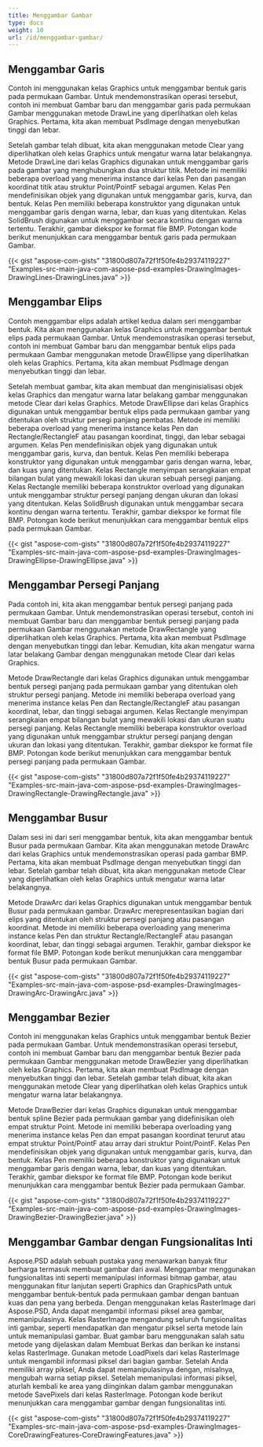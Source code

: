 ```yaml
---
title: Menggambar Gambar
type: docs
weight: 10
url: /id/menggambar-gambar/
---
```


## **Menggambar Garis**
Contoh ini menggunakan kelas Graphics untuk menggambar bentuk garis pada permukaan Gambar. Untuk mendemonstrasikan operasi tersebut, contoh ini membuat Gambar baru dan menggambar garis pada permukaan Gambar menggunakan metode DrawLine yang diperlihatkan oleh kelas Graphics. Pertama, kita akan membuat PsdImage dengan menyebutkan tinggi dan lebar.

Setelah gambar telah dibuat, kita akan menggunakan metode Clear yang diperlihatkan oleh kelas Graphics untuk mengatur warna latar belakangnya. Metode DrawLine dari kelas Graphics digunakan untuk menggambar garis pada gambar yang menghubungkan dua struktur titik. Metode ini memiliki beberapa overload yang menerima instance dari kelas Pen dan pasangan koordinat titik atau struktur Point/PointF sebagai argumen. Kelas Pen mendefinisikan objek yang digunakan untuk menggambar garis, kurva, dan bentuk. Kelas Pen memiliki beberapa konstruktor yang digunakan untuk menggambar garis dengan warna, lebar, dan kuas yang ditentukan. Kelas SolidBrush digunakan untuk menggambar secara kontinu dengan warna tertentu. Terakhir, gambar diekspor ke format file BMP. Potongan kode berikut menunjukkan cara menggambar bentuk garis pada permukaan Gambar.

{{< gist "aspose-com-gists" "31800d807a72f1f50fe4b29374119227" "Examples-src-main-java-com-aspose-psd-examples-DrawingImages-DrawingLines-DrawingLines.java" >}}
## **Menggambar Elips**
Contoh menggambar elips adalah artikel kedua dalam seri menggambar bentuk. Kita akan menggunakan kelas Graphics untuk menggambar bentuk elips pada permukaan Gambar. Untuk mendemonstrasikan operasi tersebut, contoh ini membuat Gambar baru dan menggambar bentuk elips pada permukaan Gambar menggunakan metode DrawEllipse yang diperlihatkan oleh kelas Graphics. Pertama, kita akan membuat PsdImage dengan menyebutkan tinggi dan lebar.

Setelah membuat gambar, kita akan membuat dan menginisialisasi objek kelas Graphics dan mengatur warna latar belakang gambar menggunakan metode Clear dari kelas Graphics. Metode DrawEllipse dari kelas Graphics digunakan untuk menggambar bentuk elips pada permukaan gambar yang ditentukan oleh struktur persegi panjang pembatas. Metode ini memiliki beberapa overload yang menerima instance kelas Pen dan Rectangle/RectangleF atau pasangan koordinat, tinggi, dan lebar sebagai argumen. Kelas Pen mendefinisikan objek yang digunakan untuk menggambar garis, kurva, dan bentuk. Kelas Pen memiliki beberapa konstruktor yang digunakan untuk menggambar garis dengan warna, lebar, dan kuas yang ditentukan. Kelas Rectangle menyimpan serangkaian empat bilangan bulat yang mewakili lokasi dan ukuran sebuah persegi panjang. Kelas Rectangle memiliki beberapa konstruktor overload yang digunakan untuk menggambar struktur persegi panjang dengan ukuran dan lokasi yang ditentukan. Kelas SolidBrush digunakan untuk menggambar secara kontinu dengan warna tertentu. Terakhir, gambar diekspor ke format file BMP. Potongan kode berikut menunjukkan cara menggambar bentuk elips pada permukaan Gambar.

{{< gist "aspose-com-gists" "31800d807a72f1f50fe4b29374119227" "Examples-src-main-java-com-aspose-psd-examples-DrawingImages-DrawingEllipse-DrawingEllipse.java" >}}
## **Menggambar Persegi Panjang**
Pada contoh ini, kita akan menggambar bentuk persegi panjang pada permukaan Gambar. Untuk mendemonstrasikan operasi tersebut, contoh ini membuat Gambar baru dan menggambar bentuk persegi panjang pada permukaan Gambar menggunakan metode DrawRectangle yang diperlihatkan oleh kelas Graphics. Pertama, kita akan membuat PsdImage dengan menyebutkan tinggi dan lebar. Kemudian, kita akan mengatur warna latar belakang Gambar dengan menggunakan metode Clear dari kelas Graphics.

Metode DrawRectangle dari kelas Graphics digunakan untuk menggambar bentuk persegi panjang pada permukaan gambar yang ditentukan oleh struktur persegi panjang. Metode ini memiliki beberapa overload yang menerima instance kelas Pen dan Rectangle/RectangleF atau pasangan koordinat, lebar, dan tinggi sebagai argumen. Kelas Rectangle menyimpan serangkaian empat bilangan bulat yang mewakili lokasi dan ukuran suatu persegi panjang. Kelas Rectangle memiliki beberapa konstruktor overload yang digunakan untuk menggambar struktur persegi panjang dengan ukuran dan lokasi yang ditentukan. Terakhir, gambar diekspor ke format file BMP. Potongan kode berikut menunjukkan cara menggambar bentuk persegi panjang pada permukaan Gambar.

{{< gist "aspose-com-gists" "31800d807a72f1f50fe4b29374119227" "Examples-src-main-java-com-aspose-psd-examples-DrawingImages-DrawingRectangle-DrawingRectangle.java" >}}
## **Menggambar Busur**
Dalam sesi ini dari seri menggambar bentuk, kita akan menggambar bentuk Busur pada permukaan Gambar. Kita akan menggunakan metode DrawArc dari kelas Graphics untuk mendemonstrasikan operasi pada gambar BMP. Pertama, kita akan membuat PsdImage dengan menyebutkan tinggi dan lebar. Setelah gambar telah dibuat, kita akan menggunakan metode Clear yang diperlihatkan oleh kelas Graphics untuk mengatur warna latar belakangnya.

Metode DrawArc dari kelas Graphics digunakan untuk menggambar bentuk Busur pada permukaan gambar. DrawArc merepresentasikan bagian dari elips yang ditentukan oleh struktur persegi panjang atau pasangan koordinat. Metode ini memiliki beberapa overloading yang menerima instance kelas Pen dan struktur Rectangle/RectangleF atau pasangan koordinat, lebar, dan tinggi sebagai argumen. Terakhir, gambar diekspor ke format file BMP. Potongan kode berikut menunjukkan cara menggambar bentuk Busur pada permukaan Gambar.

{{< gist "aspose-com-gists" "31800d807a72f1f50fe4b29374119227" "Examples-src-main-java-com-aspose-psd-examples-DrawingImages-DrawingArc-DrawingArc.java" >}}
## **Menggambar Bezier**
Contoh ini menggunakan kelas Graphics untuk menggambar bentuk Bezier pada permukaan Gambar. Untuk mendemonstrasikan operasi tersebut, contoh ini membuat Gambar baru dan menggambar bentuk Bezier pada permukaan Gambar menggunakan metode DrawBezier yang diperlihatkan oleh kelas Graphics. Pertama, kita akan membuat PsdImage dengan menyebutkan tinggi dan lebar. Setelah gambar telah dibuat, kita akan menggunakan metode Clear yang diperlihatkan oleh kelas Graphics untuk mengatur warna latar belakangnya.

Metode DrawBezier dari kelas Graphics digunakan untuk menggambar bentuk spline Bezier pada permukaan gambar yang didefinisikan oleh empat struktur Point. Metode ini memiliki beberapa overloading yang menerima instance kelas Pen dan empat pasangan koordinat terurut atau empat struktur Point/PointF atau array dari struktur Point/PointF. Kelas Pen mendefinisikan objek yang digunakan untuk menggambar garis, kurva, dan bentuk. Kelas Pen memiliki beberapa konstruktor yang digunakan untuk menggambar garis dengan warna, lebar, dan kuas yang ditentukan. Terakhir, gambar diekspor ke format file BMP. Potongan kode berikut menunjukkan cara menggambar bentuk Bezier pada permukaan Gambar.

{{< gist "aspose-com-gists" "31800d807a72f1f50fe4b29374119227" "Examples-src-main-java-com-aspose-psd-examples-DrawingImages-DrawingBezier-DrawingBezier.java" >}}
## **Menggambar Gambar dengan Fungsionalitas Inti**
Aspose.PSD adalah sebuah pustaka yang menawarkan banyak fitur berharga termasuk membuat gambar dari awal. Menggambar menggunakan fungsionalitas inti seperti memanipulasi informasi bitmap gambar, atau menggunakan fitur lanjutan seperti Graphics dan GraphicsPath untuk menggambar bentuk-bentuk pada permukaan gambar dengan bantuan kuas dan pena yang berbeda. Dengan menggunakan kelas RasterImage dari Aspose.PSD, Anda dapat mengambil informasi piksel area gambar, memanipulasinya. Kelas RasterImage mengandung seluruh fungsionalitas inti gambar, seperti mendapatkan dan mengatur piksel serta metode lain untuk memanipulasi gambar. Buat gambar baru menggunakan salah satu metode yang dijelaskan dalam Membuat Berkas dan berikan ke instansi kelas RasterImage. Gunakan metode LoadPixels dari kelas RasterImage untuk mengambil informasi piksel dari bagian gambar. Setelah Anda memiliki array piksel, Anda dapat memanipulasinya dengan, misalnya, mengubah warna setiap piksel. Setelah memanipulasi informasi piksel, aturlah kembali ke area yang diinginkan dalam gambar menggunakan metode SavePixels dari kelas RasterImage. Potongan kode berikut menunjukkan cara menggambar gambar dengan fungsionalitas inti.

{{< gist "aspose-com-gists" "31800d807a72f1f50fe4b29374119227" "Examples-src-main-java-com-aspose-psd-examples-DrawingImages-CoreDrawingFeatures-CoreDrawingFeatures.java" >}}
